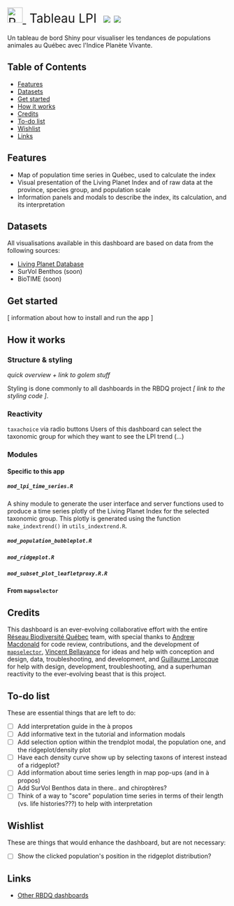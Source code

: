<h1 style="font-weight:normal">
  <a href="https://coleo.biodiversite-quebec.ca/apps/tableaulpi/">
    <img src=https://github.com/ReseauBiodiversiteQuebec/mapselector/blob/main/inst/app/www/coleo_test_small.png?raw=true alt="ReseauBiodiversiteQuebec" width=35>
  </a>
  &nbsp;Tableau LPI&nbsp;
  <a href="https://coleo.biodiversite-quebec.ca/apps/tableaulpi/"><img src=https://img.shields.io/badge/View-TableauLPI-brightgreen.svg?colorA=grey></a>
  <a href="https://opensource.org/licenses/MIT/"><img src=https://img.shields.io/badge/License-MIT-blue.svg?colorA=grey]></a>
</h1>

Un tableau de bord Shiny pour visualiser les tendances de populations animales au Québec avec l'Indice Planète Vivante.
<br> 

## Table of Contents
- [Features](#features)
- [Datasets](#datasets)
- [Get started](#get-started)
- [How it works](#how-it-works)
- [Credits](#credits)
- [To-do list](#to-do-list)
- [Wishlist](#wishlist)
- [Links](#links)


## Features

* Map of population time series in Québec, used to calculate the index
* Visual presentation of the Living Planet Index and of raw data at the province, species group, and population scale
* Information panels and modals to describe the index, its calculation, and its interpretation


## Datasets 

All visualisations available in this dashboard are based on data from the following sources: 
* [Living Planet Database](https://livingplanetindex.org/data_portal)
* SurVol Benthos (soon)
* BioTIME (soon)


## Get started

[ information about how to install and run the app ]


## How it works

### Structure & styling

_quick overview + link to golem stuff_

Styling is done commonly to all dashboards in the RBDQ project _[ link to the styling code ]_.

### Reactivity

`taxachoice` via radio buttons 
Users of this dashboard can select the taxonomic group for which they want to see the LPI trend (...)

### Modules

#### Specific to this app

##### `mod_lpi_time_series.R`
A shiny module to generate the user interface and server functions used to produce a time series plotly of the Living Planet Index for the selected taxonomic group. This plotly is generated using the function `make_indextrend()` in `utils_indextrend.R`.

##### `mod_population_bubbleplot.R`

##### `mod_ridgeplot.R`

##### `mod_subset_plot_leafletproxy.R.R`

#### From `mapselector` 



## Credits

This dashboard is an ever-evolving collaborative effort with the entire [Réseau Biodiversité Québec](https://github.com/ReseauBiodiversiteQuebec) team, with special thanks to [Andrew Macdonald](https://github.com/aammd) for code review, contributions, and the development of [`mapselector`](https://github.com/ReseauBiodiversiteQuebec/mapselector), [Vincent Bellavance](https://github.com/VincentBellavance) for ideas and help with conception and design, data, troubleshooting, and development, and [Guillaume Larocque](https://github.com/glaroc) for help with design, development, troubleshooting, and a superhuman reactivity to the ever-evolving beast that is this project.



## To-do list

These are essential things that are left to do:
- [ ] Add interpretation guide in the à propos 
- [ ] Add informative text in the tutorial and information modals
- [ ] Add selection option within the trendplot modal, the population one, and the ridgeplot/density plot
- [ ] Have each density curve show up by selecting taxons of interest instead of a ridgeplot?
- [ ] Add information about time series length in map pop-ups (and in à propos)
- [ ] Add SurVol Benthos data in there.. and chiroptères?
- [ ] Think of a way to "score" population time series in terms of their length (vs. life histories???) to help with interpretation

## Wishlist

These are things that would enhance the dashboard, but are not necessary:
- [ ] Show the clicked population's position in the ridgeplot distribution?


## Links

* [Other RBDQ dashboards](https://coleo.biodiversite-quebec.ca/apps)
